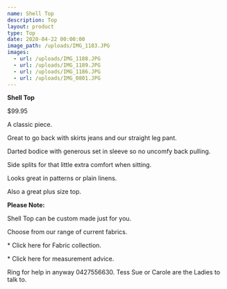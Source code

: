 ```yaml
---
name: Shell Top
description: Top
layout: product
type: Top
date: 2020-04-22 00:00:00
image_path: /uploads/IMG_1183.JPG
images:
  - url: /uploads/IMG_1188.JPG
  - url: /uploads/IMG_1189.JPG
  - url: /uploads/IMG_1186.JPG
  - url: /uploads/IMG_0801.JPG
---
```


**Shell Top**

$99.95

A classic piece.

Great to go back with skirts jeans and our straight leg pant.

Darted bodice with generous set in sleeve so no uncomfy back pulling.

Side splits for that little extra comfort when sitting.

Looks great in patterns or plain linens.

Also a great plus size top.

**Please Note:**

Shell Top can be custom made just for you.

Choose from our range of current fabrics.

\* Click here for Fabric collection.

\* Click here for measurement advice.

Ring for help in anyway 0427556630. Tess Sue or Carole are the Ladies to talk to.